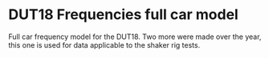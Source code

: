 # DUT18 Frequencies full car model

Full car frequency model for the DUT18. Two more were made over the year, this one is used for data applicable to the shaker rig tests. 
